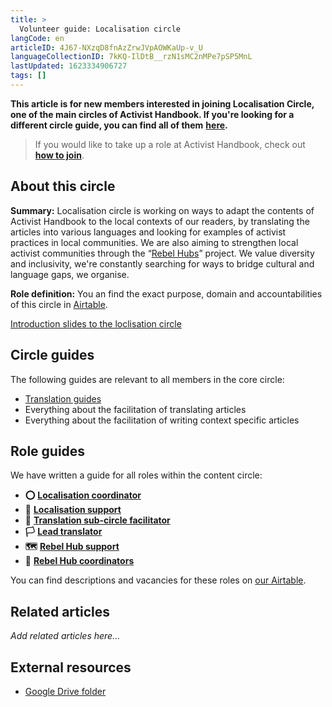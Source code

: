 ```yaml
---
title: >
  Volunteer guide: Localisation circle
langCode: en
articleID: 4J67-NXzqD8fnAzZrwJVpAOWKaUp-v_U
languageCollectionID: 7kKQ-IlDtB__rzN1sMC2nMPe7pSP5MnL
lastUpdated: 1623334906727
tags: []
---
```


**This article is for new members interested in joining Localisation Circle, one of the main circles of Activist Handbook. If you're looking for a different circle guide, you can find all of them** [**here**](/support)**.**

> If you would like to take up a role at Activist Handbook, check out [**how to join**](/join).

## About this circle

**Summary:** Localisation circle is working on ways to adapt the contents of Activist Handbook to the local contexts of our readers, by translating the articles into various languages and looking for examples of activist practices in local communities. We are also aiming to strengthen local activist communities through the “[Rebel Hubs](https://docs.google.com/document/d/1RLC8OHYbzKo4v4UDkao27Z2NQIy5OBSc_SXs0uLqMBk/edit)” project. We value diversity and inclusivity, we're constantly searching for ways to bridge cultural and language gaps, we organise.

**Role definition:** You an find the exact purpose, domain and accountabilities of this circle in [Airtable](https://airtable.com/shrnow8KNDUtO4oGq/tblTRJuhY3VDCNwJr/viwQ80eK0aE226gpv/rec6vpnbhmjyxIIv7).

[Introduction slides to the loclisation circle](https://app.pitch.com/app/presentation/64eed5ef-284c-49ed-babe-a549a3247b38/036fbe07-15a6-441d-ab95-848107eb37f1)

## Circle guides

The following guides are relevant to all members in the core circle:

-   [Translation guides](/support/localisation/translate)
-   Everything about the facilitation of translating articles
-   Everything about the facilitation of writing context specific articles

## Role guides

We have written a guide for all roles within the content circle:

-   **⭕️** [**Localisation coordinator**](/support/localisation/coordinator)
-   **🙌** [**Localisation support**](/support/localisation/localisationsupport)
-   **💬** [**Translation sub-circle facilitator**](/support/localisation/translation-facilitator)
-   **🏳** [**Lead translator**](/support/localisation/leadtranslator)
-   **🗺** [**Rebel Hub support**](/support/localisation/rebelhubsupport)
-   **📍** [**Rebel Hub coordinators**](/support/hub)

You can find descriptions and vacancies for these roles on [our Airtable](https://airtable.com/shr6GqOJ7587fNbEn/tbloV4g8loVisebVz?filter_Circles=Localisation%20circle).

## **Related articles**

_Add related articles here…_

## **External resources**

-   [Google Drive folder](https://drive.google.com/drive/folders/1VYanhnyFSG9KxrgQrv2UuHuUKx2NIyoK)